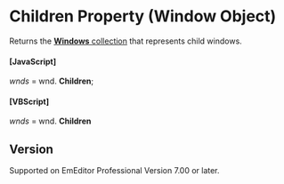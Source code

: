 # Children Property (Window Object)

Returns the [**Windows** collection](../windows/index) that represents child windows.

#### \[JavaScript\]

_wnds_ = wnd. **Children**;

#### \[VBScript\]

_wnds_ = wnd. **Children**

## Version

Supported on EmEditor Professional Version 7.00 or later.